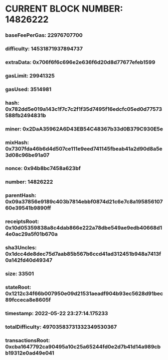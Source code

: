 # CURRENT BLOCK NUMBER: 14826222

### baseFeePerGas: 22976707700
### difficulty: 14531871937894737
### extraData: 0x706f6f6c696e2e636f6d20d8d77677efeb1599
### gasLimit: 29941325
### gasUsed: 3514981
### hash: 0x782dd5e019a143c1f7c7c2f1f35d7495f16edcfc05ed0d77573588fb2494831b
### miner: 0x2DaA35962A6D43EB54C48367b33d0B379C930E5e
### mixHash: 0x7307fda46b6d4d507ce111e9eed741145fbeab41a2d90d8a5e3d08c96be91a07
### nonce: 0x94b8bc7458a623bf
### number: 14826222
### parentHash: 0x09a37856e9189c403b7814ebbf0874d21c6e7c8a19585610760e39541b9890ff
### receiptsRoot: 0x10d05359838a8c4dab866e222a78dbe549ae9edb40668d14e0ac29a5f01b670a
### sha3Uncles: 0x1dcc4de8dec75d7aab85b567b6ccd41ad312451b948a7413f0a142fd40d49347
### size: 33501
### stateRoot: 0x1212c34f66b007950e09d21531aeadf904b93ec5628d91bec89fcceca8e8605f
### timestamp: 2022-05-22 23:27:14.175233
### totalDifficulty: 49703583731332349530367
### transactionsRoot: 0xcba1647792ca90495a10c25a65244fd0e2d7b41d14a989cbb19312e0ad49e041
